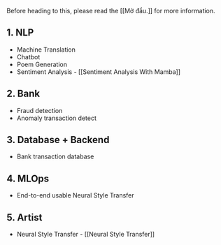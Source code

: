 
Before heading to this, please read the [[Mở đầu.]] for more information. 
## 1. NLP
* Machine Translation
* Chatbot
* Poem Generation
* Sentiment Analysis - [[Sentiment Analysis With Mamba]]

## 2. Bank
* Fraud detection
* Anomaly transaction detect

## 3. Database + Backend
* Bank transaction database

## 4. MLOps
* End-to-end usable Neural Style Transfer

## 5. Artist
- Neural Style Transfer - [[Neural Style Transfer]]
